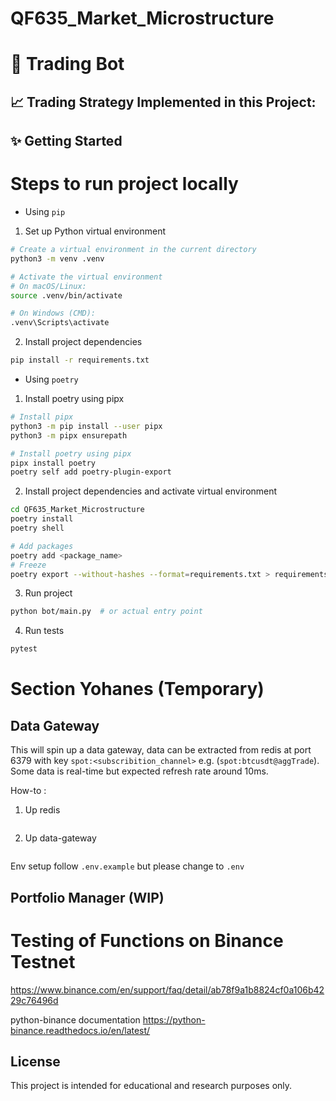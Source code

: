 # QF635_Market_Microstructure
# 🤖 Trading Bot 

## 📈 Trading Strategy Implemented in this Project: 


## ✨ Getting Started 
# Steps to run project locally 
- Using `pip`
1. Set up Python virtual environment 
```bash
# Create a virtual environment in the current directory
python3 -m venv .venv

# Activate the virtual environment
# On macOS/Linux:
source .venv/bin/activate

# On Windows (CMD):
.venv\Scripts\activate
```

2. Install project dependencies
```bash
pip install -r requirements.txt
```

- Using `poetry`
1. Install poetry using pipx
```bash
# Install pipx
python3 -m pip install --user pipx
python3 -m pipx ensurepath

# Install poetry using pipx 
pipx install poetry
poetry self add poetry-plugin-export 
```

2. Install project dependencies and activate virtual environment
```bash
cd QF635_Market_Microstructure
poetry install
poetry shell

# Add packages 
poetry add <package_name>
# Freeze
poetry export --without-hashes --format=requirements.txt > requirements.txt
```

3. Run project 
```bash
python bot/main.py  # or actual entry point
```

4. Run tests 
```bash
pytest
```

# Section Yohanes (Temporary)

## Data Gateway

This will spin up a data gateway, data can be extracted from redis at port 6379 with key `spot:<subscribition_channel>` e.g. (`spot:btcusdt@aggTrade`). Some data is real-time but expected refresh rate around 10ms.

How-to :

1. Up redis
```docker-compose up redis -d
``` 

2. Up data-gateway
```docker-compose up data-gateway -d
```

Env setup follow `.env.example` but please change to `.env`

## Portfolio Manager (WIP)

# Testing of Functions on Binance Testnet 
https://www.binance.com/en/support/faq/detail/ab78f9a1b8824cf0a106b4229c76496d 

python-binance documentation
https://python-binance.readthedocs.io/en/latest/


## License 
This project is intended for educational and research purposes only. 
